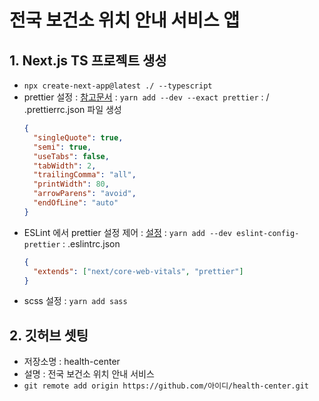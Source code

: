 # 전국 보건소 위치 안내 서비스 앱

## 1. Next.js TS 프로젝트 생성

- `npx create-next-app@latest ./ --typescript`
- prettier 설정
  : [참고문서](https://prettier.io/)
  : `yarn add --dev --exact prettier`
  : / .prettierrc.json 파일 생성
  ```json
  {
    "singleQuote": true,
    "semi": true,
    "useTabs": false,
    "tabWidth": 2,
    "trailingComma": "all",
    "printWidth": 80,
    "arrowParens": "avoid",
    "endOfLine": "auto"
  }
  ```
- ESLint 에서 prettier 설정 제어
  : [설정](https://nextjs.org/docs/app/building-your-application/configuring/eslint#prettier)
  : `yarn add --dev eslint-config-prettier`
  : .eslintrc.json
  ```json
  {
    "extends": ["next/core-web-vitals", "prettier"]
  }
  ```
- scss 설정
  : `yarn add sass`

## 2. 깃허브 셋팅

- 저장소명 : health-center
- 설명 : 전국 보건소 위치 안내 서비스
- `git remote add origin https://github.com/아이디/health-center.git`
